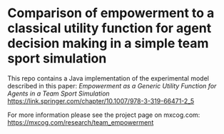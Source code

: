 # Comparison of empowerment to a classical utility function for agent decision making in a simple team sport simulation #

This repo contains a Java implementation of the experimental model described in this paper:
_Empowerment as a Generic Utility Function for Agents in a Team Sport Simulation_
https://link.springer.com/chapter/10.1007/978-3-319-66471-2_5

For more information please see the project page on mxcog.com:
https://mxcog.com/research/team_empowerment

